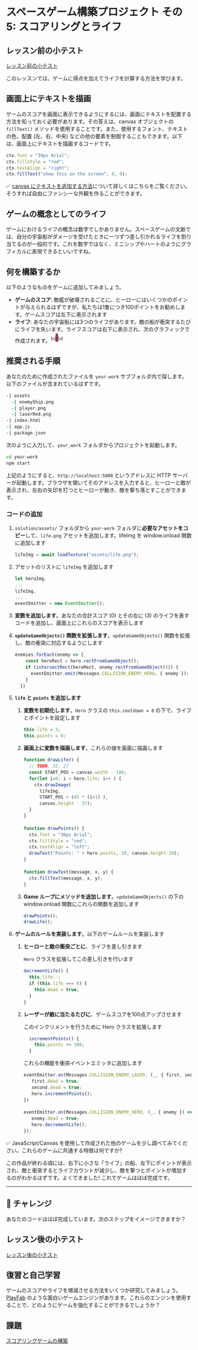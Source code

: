 # スペースゲーム構築プロジェクト その 5: スコアリングとライフ

## レッスン前の小テスト

[レッスン前の小テスト](https://nice-beach-0fe9e9d0f.azurestaticapps.net/quiz/37?loc=ja)

このレッスンでは、ゲームに得点を加えてライフを計算する方法を学びます。

## 画面上にテキストを描画

ゲームのスコアを画面に表示できるようにするには、画面にテキストを配置する方法を知っておく必要があります。その答えは、canvas オブジェクトの `fillText()` メソッドを使用することです。また、使用するフォント、テキストの色、配置 (左、右、中央) などの他の要素を制御することもできます。以下は、画面上にテキストを描画するコードです。

```javascript
ctx.font = "30px Arial";
ctx.fillStyle = "red";
ctx.textAlign = "right";
ctx.fillText("show this on the screen", 0, 0);
```

✅ [canvas にテキストを追加する方法](https://developer.mozilla.org/ja/docs/Drawing_text_using_a_canvas)について詳しくはこちらをご覧ください。そうすれば自由にファンシーな外観を作ることができます。


## ゲームの概念としてのライフ

ゲームにおけるライフの概念は数字でしかありません。スペースゲームの文脈では、自分の宇宙船がダメージを受けたときに一つずつ差し引かれるライフを割り当てるのが一般的です。これを数字ではなく、ミニシップやハートのようにグラフィカルに表現できるといいですね。

## 何を構築するか

以下のようなものをゲームに追加してみましょう。

- **ゲームのスコア**: 敵艦が破壊されるごとに、ヒーローにはいくつかのポイントが与えられるはずですが、私たちは1隻につき100ポイントをお勧めします。ゲームスコアは左下に表示されます
- **ライフ**: あなたの宇宙船には3つのライフがあります。敵の船が衝突するたびにライフを失います。ライフスコアは右下に表示され、次のグラフィックで作成されます。![life image](../solution/assets/life.png)

## 推奨される手順

あなたのために作成されたファイルを `your-work` サブフォルダ内で探します。以下のファイルが含まれているはずです。

```bash
-| assets
  -| enemyShip.png
  -| player.png
  -| laserRed.png
-| index.html
-| app.js
-| package.json
```

次のように入力して、`your_work` フォルダからプロジェクトを起動します。

```bash
cd your-work
npm start
```

上記のようにすると、`http://localhost:5000` というアドレスに HTTP サーバーが起動します。ブラウザを開いてそのアドレスを入力すると、ヒーローと敵が表示され、左右の矢印を打つとヒーローが動き、敵を撃ち落とすことができます。

### コードの追加

1. `solution/assets/` フォルダから `your-work` フォルダに**必要なアセットをコピー**して、`life.png` アセットを追加します。lifeImg を window.onload 関数に追加します

    ```javascript
    lifeImg = await loadTexture("assets/life.png");
    ```

1. アセットのリストに `lifeImg` を追加します

    ```javascript
    let heroImg,
    ...
    lifeImg,
    ...
    eventEmitter = new EventEmitter();
    ```
  
2. **変数を追加します**。あなたの合計スコア (0) とその左に (3) のライフを表すコードを追加し、画面上にこれらのスコアを表示します

3. **`updateGameObjects()` 関数を拡張します**。`updateGameObjects()` 関数を拡張し、敵の衝突に対応するようにします

    ```javascript
    enemies.forEach(enemy => {
        const heroRect = hero.rectFromGameObject();
        if (intersectRect(heroRect, enemy.rectFromGameObject())) {
          eventEmitter.emit(Messages.COLLISION_ENEMY_HERO, { enemy });
        }
      })
    ```

4. **`life` と `points` を追加します**
   1. **変数を初期化します**。`Hero` クラスの `this.cooldown = 0` の下で、ライフとポイントを設定します

        ```javascript
        this.life = 3;
        this.points = 0;
        ```

   1. **画面上に変数を描画します**。これらの値を画面に描画します

        ```javascript
        function drawLife() {
          // TODO, 35, 27
          const START_POS = canvas.width - 180;
          for(let i=0; i < hero.life; i++ ) {
            ctx.drawImage(
              lifeImg, 
              START_POS + (45 * (i+1) ), 
              canvas.height - 37);
          }
        }
        
        function drawPoints() {
          ctx.font = "30px Arial";
          ctx.fillStyle = "red";
          ctx.textAlign = "left";
          drawText("Points: " + hero.points, 10, canvas.height-20);
        }
        
        function drawText(message, x, y) {
          ctx.fillText(message, x, y);
        }

        ```

   1. **Game ループにメソッドを追加します**。`updateGameObjects()` の下の window.onload 関数にこれらの関数を追加します

        ```javascript
        drawPoints();
        drawLife();
        ```

1. **ゲームのルールを実装します**。以下のゲームルールを実装します

   1. **ヒーローと敵の衝突ごとに**、ライフを差し引きます
   
      `Hero` クラスを拡張してこの差し引きを行います

        ```javascript
        decrementLife() {
          this.life--;
          if (this.life === 0) {
            this.dead = true;
          }
        }
        ```

   2. **レーザーが敵に当たるたびに**、ゲームスコアを100点アップさせます

      このインクリメントを行うために Hero クラスを拡張します
    
        ```javascript
          incrementPoints() {
            this.points += 100;
          }
        ```

        これらの機能を衝突イベントエミッタに追加します

        ```javascript
        eventEmitter.on(Messages.COLLISION_ENEMY_LASER, (_, { first, second }) => {
           first.dead = true;
           second.dead = true;
           hero.incrementPoints();
        })

        eventEmitter.on(Messages.COLLISION_ENEMY_HERO, (_, { enemy }) => {
           enemy.dead = true;
           hero.decrementLife();
        });
        ```

✅ JavaScript/Canvas を使用して作成された他のゲームを少し調べてみてください。これらのゲームに共通する特徴は何ですか?

この作品が終わる頃には、右下に小さな「ライフ」の船、左下にポイントが表示され、敵と衝突するとライフカウントが減少し、敵を撃つとポイントが増加するのがわかるはずです。よくできました! これでゲームはほぼ完成です。

---

## 🚀 チャレンジ

あなたのコードはほぼ完成しています。次のステップをイメージできますか？

## レッスン後の小テスト

[レッスン後の小テスト](https://nice-beach-0fe9e9d0f.azurestaticapps.net/quiz/38?loc=ja)

## 復習と自己学習

ゲームのスコアやライフを増減させる方法をいくつか研究してみましょう。[PlayFab](https://playfab.com) のような面白いゲームエンジンがあります。これらのエンジンを使用することで、どのようにゲームを強化することができるでしょうか？

## 課題

[スコアリングゲームの構築](assignment.ja.md)
